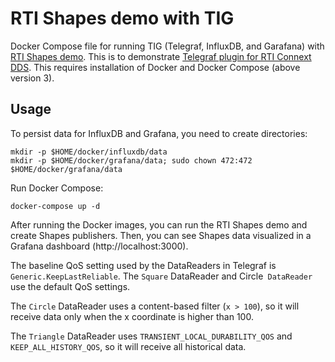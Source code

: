 # RTI Shapes demo with TIG

Docker Compose file for running TIG (Telegraf, InfluxDB, and Garafana) with [RTI Shapes demo](https://www.rti.com/free-trial/shapes-demo).
This is to demonstrate [Telegraf plugin for RTI Connext DDS](https://www.rti.com/developers/rti-labs/telegraf-plugin-for-connext-dds). 
This requires installation of Docker and Docker Compose (above version 3).

## Usage

To persist data for InfluxDB and Grafana, you need to create directories:

    mkdir -p $HOME/docker/influxdb/data
    mkdir -p $HOME/docker/grafana/data; sudo chown 472:472 $HOME/docker/grafana/data

Run Docker Compose:
  
    docker-compose up -d
    
After running the Docker images, you can run the RTI Shapes demo and create Shapes publishers. 
Then, you can see Shapes data visualized in a Grafana dashboard (http://localhost:3000).

The baseline QoS setting used by the DataReaders in Telegraf is `Generic.KeepLastReliable`. 
The `Square` DataReader and Circle` DataReader` use the default QoS settings. 

The `Circle` DataReader uses a content-based filter (`x > 100`), so it will receive data only when the x coordinate is higher than 100. 

The `Triangle` DataReader uses `TRANSIENT_LOCAL_DURABILITY_QOS` and `KEEP_ALL_HISTORY_QOS`, so it will receive all historical data. 
